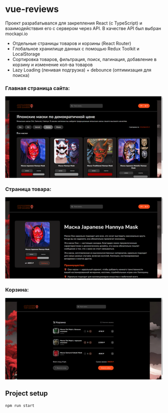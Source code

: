 # vue-reviews

Проект разрабатывался для закрепления React (с TypeScript) и взаимодействвия его с сервером через API. В качестве API был выбран mockapi.io

- Отдельные страницы товаров и корзины (React Router)
- Глобальное хранилище данных с помощью Redux Toolkit и LocalStorage
- Сортировка товаров, фильтрация, поиск, пагинация, добавление в корзину и изменение кол-ва товаров
- Lazy Loading (ленивая подгрузка) + debounce (оптимизация для поиска)

### Главная страница сайта:

![Alt-текст](https://github.com/mirich90/react-store/blob/master/1.PNG?raw=true "Главная страница сайта")

### Страница товара:

![Alt-текст](https://github.com/mirich90/react-store/blob/master/2.PNG?raw=true "Страница товара")

### Корзина:

![Alt-текст](https://github.com/mirich90/react-store/blob/master/3.PNG?raw=true "Корзина")

## Project setup

```
npm run start
```
